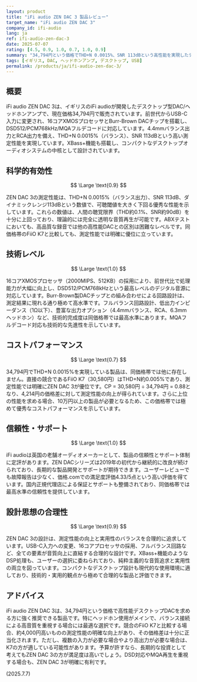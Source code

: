 ```yaml
---
layout: product
title: "iFi audio ZEN DAC 3 製品レビュー"
target_name: "iFi audio ZEN DAC 3"
company_id: ifi-audio
lang: ja
ref: ifi-audio-zen-dac-3
date: 2025-07-07
rating: [4.5, 0.9, 1.0, 0.7, 1.0, 0.9]
summary: "34,794円という価格でTHD+N 0.0015%、SNR 113dBという高性能を実現したデスクトップDAC/ヘッドホンアンプ。同価格帯のFiiO K7と比較しても測定性能で明確に優位。DSD512/PCM768対応、MQAフルデコードなど機能面も充実しており、コストパフォーマンスは極めて優秀。"
tags: [イギリス, DAC, ヘッドホンアンプ, デスクトップ, USB]
permalink: /products/ja/ifi-audio-zen-dac-3/
---
```


## 概要

iFi audio ZEN DAC 3は、イギリスのiFi audioが開発したデスクトップ型DAC/ヘッドホンアンプで、現在価格34,794円で販売されています。前世代からUSB-C入力に変更され、16コアXMOSプロセッサとBurr-Brown DACチップを搭載し、DSD512/PCM768kHz/MQAフルデコードに対応しています。4.4mmバランス出力とRCA出力を備え、THD+N 0.0015%（バランス）、SNR 113dBという高い測定性能を実現しています。XBass+機能も搭載し、コンパクトなデスクトップオーディオシステムの中核として設計されています。

## 科学的有効性

$$ \Large \text{0.9} $$

ZEN DAC 3の測定性能は、THD+N 0.0015%（バランス出力）、SNR 113dB、ダイナミックレンジ113dBという数値で、可聴閾値を大きく下回る優秀な性能を示しています。これらの数値は、人間の聴覚限界（THD約0.1%、SNR約90dB）を十分に上回っており、理論的には完全に透明な音質再生が可能です。ABXテストにおいても、高品質な録音では他の高性能DACとの区別は困難なレベルです。同価格帯のFiiO K7と比較しても、測定性能では明確に優位に立っています。

## 技術レベル

$$ \Large \text{1.0} $$

16コアXMOSプロセッサ（2000MIPS、512KB）の採用により、前世代比で処理能力が大幅に向上し、DSD512/PCM768kHzという最高レベルのデジタル音源に対応しています。Burr-Brown製DACチップとの組み合わせによる回路設計は、測定結果に現れる通り極めて高水準です。フルバランス回路設計、低出力インピーダンス（1Ω以下）、豊富な出力オプション（4.4mmバランス、RCA、6.3mmヘッドホン）など、技術的完成度は同価格帯では最高水準にあります。MQAフルデコード対応も技術的な先進性を示しています。

## コストパフォーマンス

$$ \Large \text{0.7} $$

34,794円でTHD+N 0.0015%を実現している製品は、同価格帯では他に存在しません。直接の競合であるFiiO K7（30,580円）はTHD+N約0.005%であり、測定性能では明確にZEN DAC 3が優位です。CP = 30,580円 ÷ 34,794円 = 0.88となり、4,214円の価格差に対して測定性能の向上が得られています。さらに上位の性能を求める場合、10万円以上の製品が必要となるため、この価格帯では極めて優秀なコストパフォーマンスを示しています。

## 信頼性・サポート

$$ \Large \text{1.0} $$

iFi audioは英国の老舗オーディオメーカーとして、製品の信頼性とサポート体制に定評があります。ZEN DACシリーズは2019年の初代から継続的に改良が続けられており、長期的な製品開発とサポートが期待できます。ユーザーレビューでも故障報告は少なく、価格.comでの満足度評価4.33/5点という高い評価を得ています。国内正規代理店による保証とサポートも整備されており、同価格帯では最高水準の信頼性を提供しています。

## 設計思想の合理性

$$ \Large \text{0.9} $$

ZEN DAC 3の設計は、測定性能の向上と実用性のバランスを合理的に追求しています。USB-C入力への変更、16コアプロセッサの採用、フルバランス回路など、全ての要素が音質向上に直結する合理的な設計です。XBass+機能のようなDSP処理も、ユーザーの選択に委ねられており、純粋主義的な音質追求と実用性の両立を図っています。コンパクトなデスクトップ設計も現代的な使用環境に適しており、技術的・実用的観点から極めて合理的な製品と評価できます。

## アドバイス

iFi audio ZEN DAC 3は、34,794円という価格で高性能デスクトップDACを求める方に強く推奨できる製品です。特にヘッドホン使用がメインで、バランス接続による高音質を重視する場合には最適な選択です。競合のFiiO K7と比較する場合、約4,000円高いものの測定性能の明確な向上があり、その価格差は十分に正当化されます。ただし、複数の入力が必要な場合やより高出力が必要な場合は、K7の方が適している可能性があります。予算が許すなら、長期的な投資として考えてもZEN DAC 3の方が満足度は高いでしょう。DSD対応やMQA再生を重視する場合も、ZEN DAC 3が明確に有利です。

(2025.7.7)